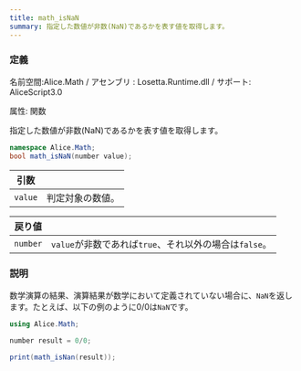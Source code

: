 ```yaml
---
title: math_isNaN
summary: 指定した数値が非数(NaN)であるかを表す値を取得します。
---
```


### 定義
名前空間:Alice.Math / アセンブリ : Losetta.Runtime.dll / サポート: AliceScript3.0

属性: 関数

指定した数値が非数(NaN)であるかを表す値を取得します。

```cs title="AliceScript"
namespace Alice.Math;
bool math_isNaN(number value);
```

|引数| |
|-|-|
|`value`|判定対象の数値。|

|戻り値| |
|-|-|
|`number`|`value`が非数であれば`true`、それ以外の場合は`false`。|

### 説明

数学演算の結果、演算結果が数学において定義されていない場合に、`NaN`を返します。たとえば、以下の例のように$0/0$は`NaN`です。

```cs title="AliceScript"
using Alice.Math;

number result = 0/0;

print(math_isNan(result));
```